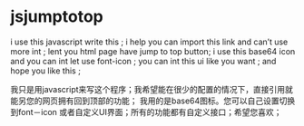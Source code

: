 # jsjumptotop


i use this javascript write this ; i help you can import this link  and can’t  use more int ; lent you html page have jump to top button;
i use this base64 icon and you can int let use font-icon ;
you can int this ui like you want ;
and hope you like this ;



我只是用javascript来写这个程序；我希望能在很少的配置的情况下，直接引用就能另您的网页拥有回到顶部的功能；
我用的是base64图标。您可以自己设置切换到font－icon 或者自定义UI界面；所有的功能都有自定义接口；希望您喜欢；




